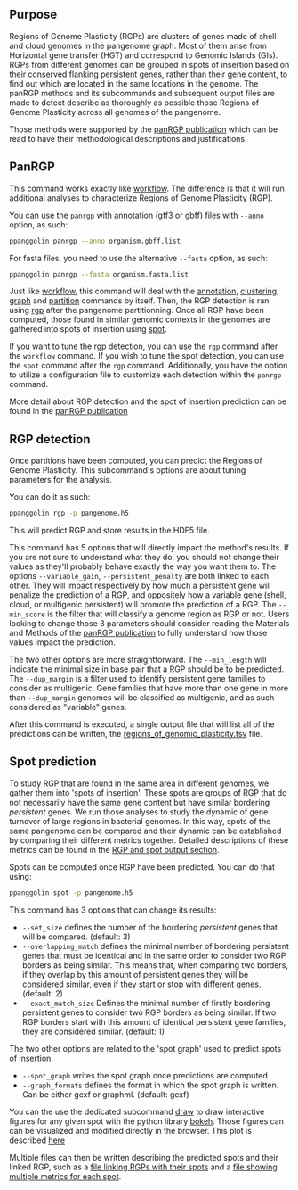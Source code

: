 ## Purpose

Regions of Genome Plasticity (RGPs) are clusters of genes made of shell and cloud genomes in the pangenome graph. Most of them arise from Horizontal gene transfer (HGT) and correspond to Genomic Islands (GIs). RGPs from different genomes can be grouped in spots of insertion based on their conserved flanking persistent genes, rather than their gene content, to find out which are located in the same locations in the genome. The panRGP methods and its subcommands and subsequent output files are made to detect describe as thoroughly as possible those Regions of Genome Plasticity across all genomes of the pangenome.

Those methods were supported by the [panRGP publication](https://doi.org/10.1093/bioinformatics/btaa792) which can be read to have their methodological descriptions and justifications.


## PanRGP

This command works exactly like [workflow](../PangenomeAnalyses/pangenomeAnalyses.md#workflow). The difference is that it will run additional analyses to characterize Regions of Genome Plasticity (RGP).

You can use the `panrgp` with annotation (gff3 or gbff) files with `--anno` option, as such: 
```bash
ppanggolin panrgp --anno organism.gbff.list
```

For fasta files, you need to use the alternative `--fasta` option, as such:
```bash
ppanggolin panrgp --fasta organism.fasta.list
```

Just like [workflow](../PangenomeAnalyses/pangenomeAnalyses.md#workflow), this command will deal with the [annotation](../PangenomeAnalyses/pangenomeAnalyses.md#annotation), [clustering](../PangenomeAnalyses/pangenomeAnalyses.md#compute-pangenome-gene-families), [graph](../PangenomeAnalyses/pangenomeAnalyses.md#graph) and [partition](../PangenomeAnalyses/pangenomeAnalyses.md#partition) commands by itself.
Then, the RGP detection is ran using [rgp](#rgp-detection) after the pangenome partitionning. Once all RGP have been computed, those found in similar genomic contexts in the genomes are gathered into spots of insertion using [spot](#spot-prediction).

If you want to tune the rgp detection, you can use the `rgp` command after the `workflow` command. If you wish to tune the spot detection, you can use the `spot` command after the `rgp` command. Additionally, you have the option to utilize a configuration file to customize each detection within the `panrgp` command.

More detail about RGP detection and the spot of insertion prediction can be found in the [panRGP publication](https://doi.org/10.1093/bioinformatics/btaa792)

## RGP detection

Once partitions have been computed, you can predict the Regions of Genome Plasticity. 
This subcommand's options are about tuning parameters for the analysis. 

You can do it as such:

```bash
ppanggolin rgp -p pangenome.h5
```

This will predict RGP and store results in the HDF5 file.

This command has 5 options that will directly impact the method's results. If you are not sure to understand what they do, you should not change their values as they'll probably behave exactly the way you want them to.
The options `--variable_gain`, `--persistent_penalty` are both linked to each other. They will impact respectively by how much a persistent gene will penalize the prediction of a RGP, and oppositely how a variable gene (shell, cloud, or multigenic persistent) will promote the prediction of a RGP. The `--min_score` is the filter that will classify a genome region as RGP or not.
Users looking to change those 3 parameters should consider reading the Materials and Methods of the [panRGP publication](https://doi.org/10.1093/bioinformatics/btaa792) to fully understand how those values impact the prediction.

The two other options are more straightforward. The `--min_length` will indicate the minimal size in base pair that a RGP should be to be predicted. The `--dup_margin` is a filter used to identify persistent gene families to consider as multigenic. Gene families that have more than one gene in more than `--dup_margin` genomes will be classified as multigenic, and as such considered as "variable" genes.

After this command is executed, a single output file that will list all of the predictions can be written, the [regions_of_genomic_plasticity.tsv](./rgpOutputs.md#rgp) file.

## Spot prediction

To study RGP that are found in the same area in different genomes, we gather them into 'spots of insertion'. These spots are groups of RGP that do not necessarily have the same gene content but have similar bordering _persistent_ genes. We run those analyses to study the dynamic of gene turnover of large regions in bacterial genomes. In this way, spots of the same pangenome can be compared and their dynamic can be established by comparing their different metrics together. Detailed descriptions of these metrics can be found in the [RGP and spot output section](./rgpOutputs.md#rgp-outputs).

Spots can be computed once RGP have been predicted. You can do that using:

```bash
ppanggolin spot -p pangenome.h5
```

This command has 3 options that can change its results:

- `--set_size` defines the number of the bordering _persistent_ genes that will be compared. (default: 3)
- `--overlapping_match` defines the minimal number of bordering persistent genes that must be identical and in the same order to consider two RGP borders as being similar. This means that, when comparing two borders, if they overlap by this amount of persistent genes they will be considered similar, even if they start or stop with different genes.  (default: 2)
- `--exact_match_size` Defines the minimal number of firstly bordering persistent genes to consider two RGP borders as being similar. If two RGP borders start with this amount of identical persistent gene families, they are considered similar. (default: 1)

The two other options are related to the 'spot graph' used to predict spots of insertion.

- `--spot_graph` writes the spot graph once predictions are computed
- `--graph_formats` defines the format in which the spot graph is written. Can be either gexf or graphml. (default: gexf)

You can the use the dedicated subcommand [draw](./rgpOutputs.md#draw-spots) to draw interactive figures for any given spot with the python library [bokeh](http://docs.bokeh.org/en/latest/). Those figures can can be visualized and modified directly in the browser. This plot is described [here](./rgpOutputs.md#draw-spots)

Multiple files can then be written describing the predicted spots and their linked RGP, such as a [file linking RGPs with their spots](./rgpOutputs.md#spots) and a [file showing multiple metrics for each spot](./rgpOutputs.md#summarize-spots).
